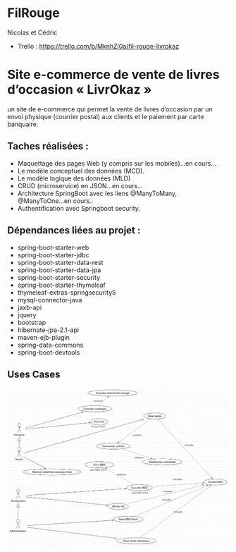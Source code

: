 # FilRouge
Nicolas et Cédric
* Trello : https://trello.com/b/MknhZi0a/fil-rouge-livrokaz

# Site e-commerce de vente de livres d’occasion « LivrOkaz »
un site de e-commerce qui permet la
vente de livres d’occasion par un envoi physique (courrier postal) aux clients et le paiement par carte banquaire.

## Taches réalisées :
* Maquettage des pages Web (y compris sur les mobiles)...en cours...
* Le modèle conceptuel des données (MCD).
* Le modèle logique des données (MLD)
* CRUD (microservice) en JSON...en cours...
* Architecture SpringBoot avec les liens @ManyToMany, @ManyToOne...en cours..
* Authentification avec Springboot security.

## Dépendances liées au projet : 

* spring-boot-starter-web
* spring-boot-starter-jdbc
* spring-boot-starter-data-rest
* spring-boot-starter-data-jpa
* spring-boot-starter-security
* spring-boot-starter-thymeleaf
* thymeleaf-extras-springsecurity5
* mysql-connector-java
* jaxb-api
* jquery
* bootstrap
* hibernate-jpa-2.1-api
* maven-ejb-plugin
* spring-data-commons
* spring-boot-devtools

## Uses Cases

![UC](Diagrammes/UsesCase.JPG)
